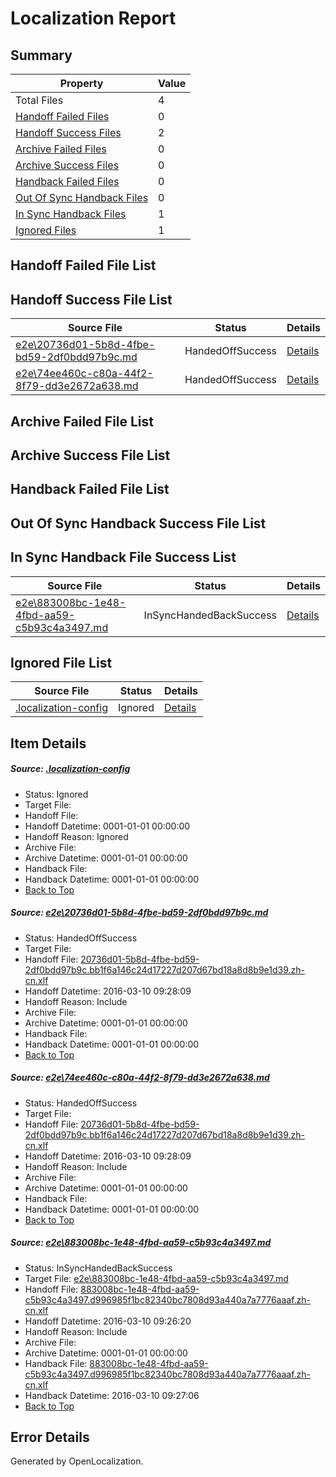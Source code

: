 # <a name='report-top'></a> Localization Report

## Summary
 Property | Value 
 -------- | ----- 
 Total Files | 4
[ Handoff Failed Files ](#handoff-failed-list)| 0
[ Handoff Success Files ](#handoff-success-list)| 2
[ Archive Failed Files ](#archive-failed-list)| 0
[ Archive Success Files ](#archive-success-list)| 0
[ Handback Failed Files ](#handback-failed-list)| 0
[ Out Of Sync Handback Files ](#outofsync-handback-success-list)| 0
[ In Sync Handback Files ](#insync-handback-success-list)| 1
[ Ignored Files ](#ignored-list)| 1

## <a name='handoff-failed-list'></a> Handoff Failed File List

## <a name='handoff-success-list'></a> Handoff Success File List
 Source File | Status | Details 
 ----------- | ------ | ------- 
 [e2e\20736d01-5b8d-4fbe-bd59-2df0bdd97b9c.md](https://github.com/OpenLocalizationTest/oltest/blob/e720dda9d7810a803a957be5ae8f999edb481652/e2e/20736d01-5b8d-4fbe-bd59-2df0bdd97b9c.md) | HandedOffSuccess | [Details](#25b37a323e1445552ace5464cc39579bfccd2c751)
 [e2e\74ee460c-c80a-44f2-8f79-dd3e2672a638.md](https://github.com/OpenLocalizationTest/oltest/blob/e720dda9d7810a803a957be5ae8f999edb481652/e2e/74ee460c-c80a-44f2-8f79-dd3e2672a638.md) | HandedOffSuccess | [Details](#25b37a323e1445552ace5464cc39579bfccd2c752)

## <a name='archive-failed-list'></a> Archive Failed File List

## <a name='archive-success-list'></a> Archive Success File List

## <a name='handback-failed-list'></a> Handback Failed File List

## <a name='outofsync-handback-success-list'></a> Out Of Sync Handback Success File List

## <a name='insync-handback-success-list'></a> In Sync Handback File Success List
 Source File | Status | Details 
 ----------- | ------ | ------- 
 [e2e\883008bc-1e48-4fbd-aa59-c5b93c4a3497.md](https://github.com/OpenLocalizationTest/oltest/blob/ac7799d8f091784b46c2616df751b8ac5a9651a5/e2e/883008bc-1e48-4fbd-aa59-c5b93c4a3497.md) | InSyncHandedBackSuccess | [Details](#49656f70b87c0e2c78667418311c13604df123e93)

## <a name='ignored-list'></a> Ignored File List
 Source File | Status | Details 
 ----------- | ------ | ------- 
 [.localization-config](https://github.com/OpenLocalizationTest/oltest/blob/e720dda9d7810a803a957be5ae8f999edb481652/.localization-config) | Ignored | [Details](#66aca4b1c2f43b14ec41e0e427345df94af1d5e10)

## Item Details
##### <a name='66aca4b1c2f43b14ec41e0e427345df94af1d5e10'></a> Source: [.localization-config](https://github.com/OpenLocalizationTest/oltest/blob/e720dda9d7810a803a957be5ae8f999edb481652/.localization-config)
* Status: Ignored
* Target File: 
* Handoff File: 
* Handoff Datetime: 0001-01-01 00:00:00
* Handoff Reason: Ignored
* Archive File: 
* Archive Datetime: 0001-01-01 00:00:00
* Handback File: 
* Handback Datetime: 0001-01-01 00:00:00
* [Back to Top](#report-top)

##### <a name='25b37a323e1445552ace5464cc39579bfccd2c751'></a> Source: [e2e\20736d01-5b8d-4fbe-bd59-2df0bdd97b9c.md](https://github.com/OpenLocalizationTest/oltest/blob/e720dda9d7810a803a957be5ae8f999edb481652/e2e/20736d01-5b8d-4fbe-bd59-2df0bdd97b9c.md)
* Status: HandedOffSuccess
* Target File: 
* Handoff File: [20736d01-5b8d-4fbe-bd59-2df0bdd97b9c.bb1f6a146c24d17227d207d67bd18a8d8b9e1d39.zh-cn.xlf](https://github.com/OpenLocalizationTestOrg/olhandoff/blob/52ac5b8f582a8f052b2ee89c5efca63a179c925f/ol-handoff/OpenLocalizationTestOrg/oltest.zh-cn/xinjiang/ht/20736d01-5b8d-4fbe-bd59-2df0bdd97b9c.bb1f6a146c24d17227d207d67bd18a8d8b9e1d39.zh-cn.xlf)
* Handoff Datetime: 2016-03-10 09:28:09
* Handoff Reason: Include
* Archive File: 
* Archive Datetime: 0001-01-01 00:00:00
* Handback File: 
* Handback Datetime: 0001-01-01 00:00:00
* [Back to Top](#report-top)

##### <a name='25b37a323e1445552ace5464cc39579bfccd2c752'></a> Source: [e2e\74ee460c-c80a-44f2-8f79-dd3e2672a638.md](https://github.com/OpenLocalizationTest/oltest/blob/e720dda9d7810a803a957be5ae8f999edb481652/e2e/74ee460c-c80a-44f2-8f79-dd3e2672a638.md)
* Status: HandedOffSuccess
* Target File: 
* Handoff File: [20736d01-5b8d-4fbe-bd59-2df0bdd97b9c.bb1f6a146c24d17227d207d67bd18a8d8b9e1d39.zh-cn.xlf](https://github.com/OpenLocalizationTestOrg/olhandoff/blob/52ac5b8f582a8f052b2ee89c5efca63a179c925f/ol-handoff/OpenLocalizationTestOrg/oltest.zh-cn/xinjiang/ht/20736d01-5b8d-4fbe-bd59-2df0bdd97b9c.bb1f6a146c24d17227d207d67bd18a8d8b9e1d39.zh-cn.xlf)
* Handoff Datetime: 2016-03-10 09:28:09
* Handoff Reason: Include
* Archive File: 
* Archive Datetime: 0001-01-01 00:00:00
* Handback File: 
* Handback Datetime: 0001-01-01 00:00:00
* [Back to Top](#report-top)

##### <a name='49656f70b87c0e2c78667418311c13604df123e93'></a> Source: [e2e\883008bc-1e48-4fbd-aa59-c5b93c4a3497.md](https://github.com/OpenLocalizationTest/oltest/blob/ac7799d8f091784b46c2616df751b8ac5a9651a5/e2e/883008bc-1e48-4fbd-aa59-c5b93c4a3497.md)
* Status: InSyncHandedBackSuccess
* Target File: [e2e\883008bc-1e48-4fbd-aa59-c5b93c4a3497.md](https://github.com/OpenLocalizationTestOrg/oltest.zh-cn/blob/52c3e240f77a489b214b1eba558e5dda52b581ae/e2e/883008bc-1e48-4fbd-aa59-c5b93c4a3497.md)
* Handoff File: [883008bc-1e48-4fbd-aa59-c5b93c4a3497.d996985f1bc82340bc7808d93a440a7a7776aaaf.zh-cn.xlf](https://github.com/OpenLocalizationTestOrg/olhandoff/blob/6d6d5541b9fb05fb8c363b9f8815d94bd877f6a8/ol-handoff/OpenLocalizationTestOrg/oltest.zh-cn/xinjiang/ht/883008bc-1e48-4fbd-aa59-c5b93c4a3497.d996985f1bc82340bc7808d93a440a7a7776aaaf.zh-cn.xlf)
* Handoff Datetime: 2016-03-10 09:26:20
* Handoff Reason: Include
* Archive File: 
* Archive Datetime: 0001-01-01 00:00:00
* Handback File: [883008bc-1e48-4fbd-aa59-c5b93c4a3497.d996985f1bc82340bc7808d93a440a7a7776aaaf.zh-cn.xlf](https://github.com/OpenLocalizationTestOrg/olhandback/blob/087db86fc9581bf131b9c954fa07d77218a28205/ol-handback/OpenLocalizationTestOrg/oltest.zh-cn/xinjiang/ht/883008bc-1e48-4fbd-aa59-c5b93c4a3497.d996985f1bc82340bc7808d93a440a7a7776aaaf.zh-cn.xlf)
* Handback Datetime: 2016-03-10 09:27:06
* [Back to Top](#report-top)


## Error Details

Generated by OpenLocalization.
